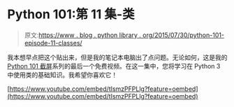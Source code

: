 # Python 101:第 11 集-类

> 原文:[https://www . blog . python library . org/2015/07/30/python-101-episode-11-classes/](https://www.blog.pythonlibrary.org/2015/07/30/python-101-episode-11-classes/)

我本想早点把这个贴出来，但是我的笔记本电脑出了点问题。无论如何，这是我的 [Python 101 截屏](https://gumroad.com/l/kaKNo)系列的最后一个免费视频。在这一集中，您将学习在 Python 3 中使用类的基础知识。我希望你喜欢它！

[https://www.youtube.com/embed/tIsmzPFPLlg?feature=oembed](https://www.youtube.com/embed/tIsmzPFPLlg?feature=oembed)